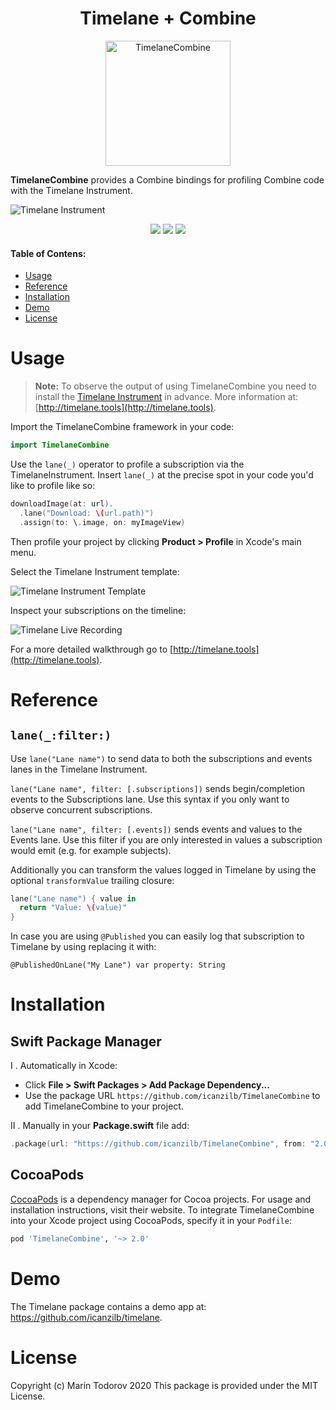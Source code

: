 <h1 align="center"> Timelane + Combine </h1>
<p align="center"> 
   <img src="etc/Icon_128x128@2x.png" width="200” max-width="90%" alt="TimelaneCombine" />
</p>

**TimelaneCombine** provides a Combine bindings for profiling Combine code with the Timelane Instrument.

![Timelane Instrument](etc/timelane.png)

<p align="center">
    <img src="https://img.shields.io/badge/Swift-5.3-orange.svg" />
    <img src="https://img.shields.io/cocoapods/l/TimelaneCombine.svg" />
    <img src="https://img.shields.io/cocoapods/p/TimelaneCombine.svg" />
</p>

#### Table of Contens:

- [Usage](#Usage)
- [Reference](#Reference)
- [Installation](#Installation)
- [Demo](#Demo)
- [License](#License)

# Usage

> **Note:** To observe the output of using TimelaneCombine you need to install the [Timelane Instrument](https://github.com/icanzilb/Timelane/releases/latest) in advance. More information at: [http://timelane.tools](http://timelane.tools).

Import the TimelaneCombine framework in your code:

```swift
import TimelaneCombine
```

Use the `lane(_)` operator to profile a subscription via the TimelaneInstrument. Insert `lane(_)` at the precise spot in your code you'd like to profile like so:

```swift
downloadImage(at: url).
  .lane("Download: \(url.path)")
  .assign(to: \.image, on: myImageView)
```

Then profile your project by clicking **Product > Profile** in Xcode's main menu.

Select the Timelane Instrument template:

![Timelane Instrument Template](etc/timelane-template.png)

Inspect your subscriptions on the timeline:

![Timelane Live Recording](etc/timelane-recording.gif)

For a more detailed walkthrough go to [http://timelane.tools](http://timelane.tools).

# Reference

## `lane(_:filter:)`

Use `lane("Lane name")` to send data to both the subscriptions and events lanes in the Timelane Instrument.

`lane("Lane name", filter: [.subscriptions])` sends begin/completion events to the Subscriptions lane. Use this syntax if you only want to observe concurrent subscriptions.

`lane("Lane name", filter: [.events])` sends events and values to the Events lane. Use this filter if you are only interested in values a subscription would emit (e.g. for example subjects).

Additionally you can transform the values logged in Timelane by using the optional `transformValue` trailing closure:

```swift
lane("Lane name") { value in
  return "Value: \(value)"
}
```

In case you are using `@Published` you can easily log that subscription to Timelane by using replacing it with:

```
@PublishedOnLane("My Lane") var property: String
```

# Installation

## Swift Package Manager

I . Automatically in Xcode:

 - Click **File > Swift Packages > Add Package Dependency...**  
 - Use the package URL `https://github.com/icanzilb/TimelaneCombine` to add TimelaneCombine to your project.

II . Manually in your **Package.swift** file add:

```swift
.package(url: "https://github.com/icanzilb/TimelaneCombine", from: "2.0.0")
```

## CocoaPods

[CocoaPods](https://cocoapods.org) is a dependency manager for Cocoa projects. For usage and installation instructions, visit their website. To integrate TimelaneCombine into your Xcode project using CocoaPods, specify it in your `Podfile`:

```ruby
pod 'TimelaneCombine', '~> 2.0'
```

# Demo

The Timelane package contains a demo app at: https://github.com/icanzilb/timelane.

# License

Copyright (c) Marin Todorov 2020
This package is provided under the MIT License.
